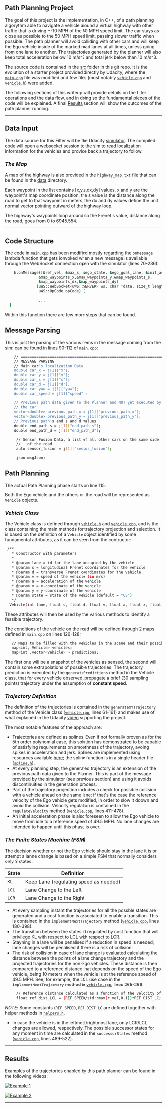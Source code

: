 ## Path Planning Project
The goal of this project is the implementation, in C++, of a path planning algorythm able to navigate a vehicle around a virtual highway with other traffic that is driving +-10 MPH of the 50 MPH speed limit. The car stays as close as possible to the 50 MPH speed limit, passing slower traffic when possible. The path planner will avoid colliding with other cars and will keep the Ego vehicle inside of the marked road lanes at all times, unless going from one lane to another. The trajectories generated by the planner will also keep total acceleration below 10 m/s^2 and total jerk below than 10 m/s^3.

The source code is contained in the [src](./src) folder in this git repo. It is the evolution of a starter project provided directly by Udacity, where the [`main.cpp`](./src/main.cpp) file was modified and few files (most notably [`vehicle.cpp`](./src/vehicle.cpp) and [`vehicle.h`](./src/vehicle.h)) were added.

The following sections of this writeup will provide details on the filter operations and the data flow, and in doing so the fundamental pieces of the code will be explained. A final [Results](Path_Planning_writeup.md#Results) section will show the outcomes of the path planner running. 

---
## Data Input

The data source for this Filter will be the Udacity [simulator](https://github.com/udacity/self-driving-car-sim/releases/tag/T3_v1.2). The compiled code will open a websocket session to the sim to read localization information for the vehicles and provide back a trajectory to follow.

### _The Map_
A map of the highway is also provided in the [`highway_map.txt`](./data/highway_map.txt) file that can be found in the [data](./data) directory. 

Each waypoint in the list contains  [x,y,s,dx,dy] values. x and y are the waypoint's map coordinate position, the s value is the distance along the road to get to that waypoint in meters, the dx and dy values define the unit normal vector pointing outward of the highway loop.

The highway's waypoints loop around so the Frenet s value, distance along the road, goes from 0 to 6945.554.

---
## Code Structure
The code in [`main.cpp`](./src/main.cpp) has been modified mostly regarding the `onMessage` lambda function that gets ionvoked when a new message is available through the WebSocket connection open with the simulator (lines 70-236):

```sh
    h.onMessage([&ref_vel, &max_s, &ego_state, &ego_goal_lane, &init_acc_over,
               &map_waypoints_x,&map_waypoints_y,&map_waypoints_s,
               &map_waypoints_dx,&map_waypoints_dy]
              (uWS::WebSocket<uWS::SERVER> ws, char *data, size_t length,
               uWS::OpCode opCode) {
               
               ...              
  }
```

Within this function there are few more steps that can be found.

## Message Parsing
This is just the parsing of the various items in the message coming from the sim: can be found in lines 90-112 of [`main.cpp`](./src/main.cpp): 

```sh
    // ===================================================================
    // MESSAGE PARSING
    // Main car's localization Data
    double car_x = j[1]["x"];
    double car_y = j[1]["y"];
    double car_s = j[1]["s"];
    double car_d = j[1]["d"];
    double car_yaw = j[1]["yaw"];
    double car_speed = j[1]["speed"];

    // Previous path data given to the Planner and NOT yet executed by
    // the car
    vector<double> previous_path_x = j[1]["previous_path_x"];
    vector<double> previous_path_y = j[1]["previous_path_y"];
    // Previous path's end s and d values
    double end_path_s = j[1]["end_path_s"];
    double end_path_d = j[1]["end_path_d"];

     // Sensor Fusion Data, a list of all other cars on the same side
     //   of the road.
     auto sensor_fusion = j[1]["sensor_fusion"];

     json msgJson;
```

## Path Planning
The actual Path Planning phase starts on line 115. 

Both the Ego vehicle and the others on the road will be represented as `Vehicle` objects.

### _Vehicle Class_
The Vehicle class is defined through [`vehicle.h`](./src/vehicle.h) and [`vehicle.cpp`](./src/vehicle.cpp), and is the class containing the main methods for trajectory projection and selection. It is based on the definition of a `Vehicle` object identified by some fundamental attributes, as it can be seen from the contructor:

```sh
 /**
   * Constructor with parameters
   *
   * @param lane = id for the lane occupied by the vehicle
   * @param s = longitudinal Frenet coordinates for the vehicle
   * @param d = transverse Frenet coordinates for the vehicle
   * @param v = speed of the vehicle (in m/s)
   * @param a = acceleration of the vehicle
   * @param x = x-coordinate of the vehicle
   * @param y = y-coordinate of the vehicle
   * @param state = state of the vehicle (default = "CS")
   */
  Vehicle(int lane, float s, float d, float v, float a, float x, float y, float yaw, string state="CS");
```

These attributes will then be used by the various methods to identify a feasible trajectory.

The conditions of the vehicle on the road will be defined through 2 maps defined in `main.cpp` on lines 126-128:

```sh
   // Maps to be filled with the vehicles in the scene and their possible trajectories
   map<int, Vehicle> vehicles;
   map<int ,vector<Vehicle> > predictions;
```

The first one will be a snapshot of the vehicles as sensed, the second will contain some extrapolations of possible trajectories. The trajectory prediction is executed by the `generatePredictions` method in the Vehicle class, that for every vehicle observed, propagate a brief (30 sampling points) trajectory under the assumption of **constant speed**.

### _Trajectory Definition_
The definition of the trajectories is contained in the `generateXYTrajectory` method of the Vehicle class ([`vehicle.cpp`](/src/vehicle.cpp), lines 61-161) and makes use of what explained in the Udacity [video](https://www.youtube.com/watch?v=7sI3VHFPP0w&feature=emb_logo) supporting the project.

The most notable features of the approach are:

* Trajectories are defined as splines. Even if not formally proven as for the 5th order polynomial case, this solution has demonstrated to be capable of satisfying requirements on smoothness of the trajectory, avoing spikes in acceleration and jerk. Splines are implemented using resources available [here](http://kluge.in-chemnitz.de/opensource/spline/); the spline function is in a single header file ([`spline.h`](./src/spline.h)). 
* At every planning step, the generated trajectory is an extension of the previous path data given to the Planner. This is part of the message provided by the simulator (see previous section) and using it avoids discontinuities in the generation process.
* Part of the trajectory projection includes a check for possible collision with a vehicle ahead on the same lane: if that's the case the reference velocity of the Ego vehicle gets modified, in order to slow it doown and avoid the collision. Velocity regulation is contained in the `regulateVelocity` method ([`vehicle.cpp`](/src/vehicle.cpp), lines 411-478). 
* An initial acceleration phase is also foreseen to allow the Ego vehicle to move from idle to a reference speed of 49.5 MPH. No lane changes are intended to happen until this phase is over.
 

### _The Finite States Machine (FSM)_
The decision whether or not the Ego vehicle should stay in the lane it is or attempt a lanne change is based on a simple FSM that normally considers only 3 states:

State | Definition
---- | ----
`KL` | Keep Lane (regulating speed as needed)
`LCL` | Lane Change to the Left
`LCR` | Lane Change to the Right

* At every sampling instant the trajectories for all the possble states are generated and a cost function is associated to enable a transition. This is contained in the `implementNextTrajectory` method ([`vehicle.cpp`](/src/vehicle.cpp), lines 180-398).
* The transition between the states id regulated by cost function that will privilege KL with respect to LCL with respect to LCR.
* Stayning in a lane will be penalised if a reduction in speed is needed; lane changes will be penalised if there is a risk of collision.
* The risk of collision in case of lane change is evaluated calculating the distance between the points of a lane change trajectory and the projected trajectories for the non-Ego vehicles. These distance is then compared to a reference distance that depends on the speed of the Ego vehicle, being 10 meters when the vehicle is at the reference speed of 49.5 MPH. See, for example, the LCL use case in the `implementNextTrajectory` method in [`vehicle.cpp`](./src/vehicle.cpp), lines 265-266: 

```sh
     // Reference distance calculated as a function of the velocity of the Ego vehicle (r_vel)
     float ref_dist_LCL = (REF_SPEED/std::max(r_vel,0.1))*REF_DIST_LC;
```
*NOTE*: Some constants (`REF_SPEED`, `REF_DIST_LC` are defined together with helper methods in [`helpers.h`](./src/helpers.h).

* In case the vehicle is in the leftmost/rightmost lane, only LCR/LCL changes are allowed, respectively. The possible successor states for any moment in time are calculated in the `successorStates` method ([`vehicle.cpp`](/src/vehicle.cpp), lines 489-522).

---
## Results
Examples of the trajectories enabled by this path planner can be found in the following videos:

[![Example 1](http://img.youtube.com/vi/RVlWi51o3y8/0.jpg)](https://www.youtube.com/watch?v=RVlWi51o3y8 "Example 1")

[![Example 2](http://img.youtube.com/vi/K7TrOyOc7bk/0.jpg)](https://www.youtube.com/watch?v=K7TrOyOc7bk "Example 2")

---


